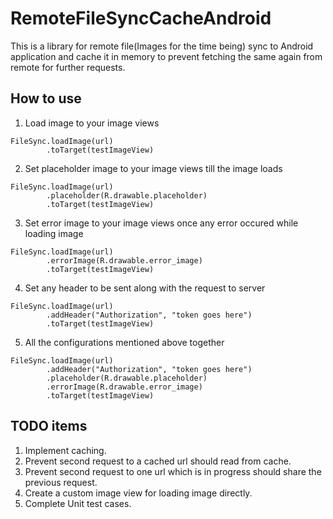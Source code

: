 # RemoteFileSyncCacheAndroid
This is a library for remote file(Images for the time being) sync to Android application and cache it in memory to prevent fetching the same again from remote for further requests.


## How to use

1. Load image to your image views

```
FileSync.loadImage(url)
        .toTarget(testImageView)
```

2. Set placeholder image to your image views till the image loads
```
FileSync.loadImage(url)
        .placeholder(R.drawable.placeholder)
        .toTarget(testImageView)
```

3. Set error image to your image views once any error occured while loading image
```
FileSync.loadImage(url)
        .errorImage(R.drawable.error_image)
        .toTarget(testImageView)
```

4. Set any header to be sent along with the request to server
```
FileSync.loadImage(url)
        .addHeader("Authorization", "token goes here")
        .toTarget(testImageView)
```

5. All the configurations mentioned above together

```
FileSync.loadImage(url)
        .addHeader("Authorization", "token goes here")
        .placeholder(R.drawable.placeholder)
        .errorImage(R.drawable.error_image)
        .toTarget(testImageView)
```

## TODO items

1. Implement caching.
2. Prevent second request to a cached url should read from cache.
2. Prevent second request to one url which is in progress should share the previous request.
4. Create a custom image view for loading image directly.
5. Complete Unit test cases.
